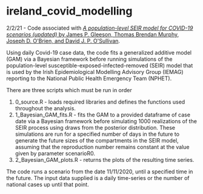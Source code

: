# ireland_covid_modelling

2/2/21 - Code associated with [*A population-level SEIR model for COVID-19 scenarios (updated)* by James P. Gleeson, Thomas Brendan Murphy, Joseph D. O'Brien, and David J. P. O'Sullivan](https://assets.gov.ie/74595/e10ea7bb423c4110839e2f30c3817dc7.pdf).

Using daily Covid-19 case data, the code fits a generalized additive model (GAM) via a Bayesian framework before running simulations of the population-level susceptible-exposed-infected-removed (SEIR) model that is used by the Irish Epidemiological Modelling Advisory Group (IEMAG) reporting to the National Public Health Emergency Team (NPHET).

There are three scripts which must be run in order

1. 0_source.R - loads required libraries and defines the functions used throughout the analysis.
2. 1_Bayesian_GAM_fits.R - fits the GAM to a provided dataframe of case date via a Bayesian framework before simulating 1000 realizations of the SEIR process using draws from    the posterior distribution. These simulations are run for a specified number of days in the future to generate the future sizes of the compartments in the SEIR model, assuming that the reproduction number remains constant at the value given by parameter scenarioR0.
3. 2_Bayesian_GAM_plots.R - returns the plots of the resulting time series.

The code runs a scenario from the date 11/11/2020, until a specified time in the future. The input data supplied is a daily time-series or the number of national cases up until that point.  
